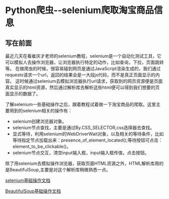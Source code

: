 # Python爬虫--selenium爬取淘宝商品信息
## 写在前面
最近几天在看崔庆才老师的selenium教程，selenium是一个自动化测试工具，它可以模拟人去操作浏览器，让浏览器执行特定的动作，比如查询，下拉，页面跳转等。
在做爬虫的时候，很容易碰到网页是通过JavaScript渲染生成的，我们通过requests请求一个url，返回的结果会是一大段js代码，而不是真正页面显示的内容。
这时候通过selenium去模拟浏览器执行url请求，获取到的网页资源便是页面真实显示的html资源，然后通过解析库去解析这些html便可以得到我们想要的页面显示的数据了。

了解selenium一些基础操作之后，跟着教程试着做一下淘宝商品的爬取。这里主要用到的selenium相关的操作有：
* selenium创建浏览器对象。
* selenium节点查找，主要是通过By.CSS_SELECTOR,css选择器去查找。
* 显式等待，利用selenium的WebDriverWait对象，以及相关的等待条件，比如 等待指定节点加载出来：presence_of_element_located();等待按钮可点击：element_to_be_clickable()。
* selenium节点交互，清空input输入框，input输入框传值，点击按钮。

除了用selenium去模拟操作浏览器，获取页面HTML资源之外，HTML解析库用的是BeautifulSoup,主要是对这个解析库稍微熟悉一点。

[selenium基础操作文档](https://github.com/daacheng/PythonBasic/blob/master/studynotes/Python%E7%88%AC%E8%99%AB--selenium%E5%9F%BA%E7%A1%80%E6%93%8D%E4%BD%9C.md)

[BeautifulSoup基础操作文档](https://github.com/daacheng/PythonBasic/blob/master/studynotes/Python%E7%88%AC%E8%99%AB%E4%B9%8BBeautifulSoup.md)
